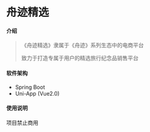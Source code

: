 # 舟迹精选

#### 介绍

> 《舟迹精选》隶属于《舟迹》系列生态中的电商平台
> 
> 致力于打造专属于用户的精选旅行纪念品销售平台

#### 软件架构
* Spring Boot
* Uni-App (Vue2.0)

#### 使用说明
项目禁止商用
